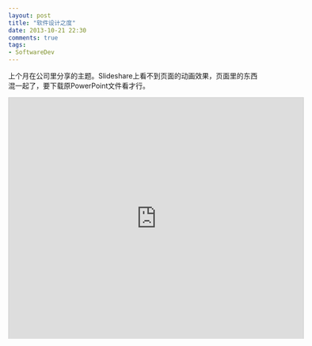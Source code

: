 ```yaml
---
layout: post
title: "软件设计之度"
date: 2013-10-21 22:30
comments: true
tags:
- SoftwareDev 
---
```

上个月在公司里分享的主题。Slideshare上看不到页面的动画效果，页面里的东西混一起了，要下载原PowerPoint文件看才行。

<iframe src="http://www.slideshare.net/slideshow/embed_code/26482993" width="595" height="487" frameborder="0" marginwidth="0" marginheight="0" scrolling="no" style="border:1px solid #CCC;border-width:1px 1px 0;margin-bottom:5px" allowfullscreen></iframe>
